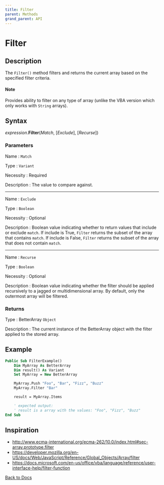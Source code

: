 ```yaml
---
title: Filter
parent: Methods
grand_parent: API
---
```



# Filter

## Description
The `Filter()` method filters and returns the current array based on the specified filter criteria.

#### Note
Provides ability to filter on any type of array (unlike the VBA version which only works with `String` arrays).

## Syntax

*expression*.**Filter**(*Match*, [*Exclude*], [*Recurse*])

### Parameters

Name
: `Match`

Type
: `Variant`

Necessity
: Required

Description
: The value to compare against.

---

Name
: `Exclude`

Type
: `Boolean`

Necessity
: Optional

Description
: Boolean value indicating whether to return values that include or exclude `match`. If include is True, `Filter` returns the subset of the array that contains `match`. If include is False, `Filter` returns the subset of the array that does not contain `match`.

---

Name
: `Recurse`

Type
: `Boolean`

Necessity
: Optional

Description
: Boolean value indicating whether the filter should be applied recursively to a jagged or multidimensional array. By default, only the outermost array will be filtered.

### Returns

Type
: BetterArray `Object`

Description
: The current instance of the BetterArray object with the filter applied to the stored array.

## Example

```vb
Public Sub FilterExample()
    Dim MyArray As BetterArray
    Dim result() As Variant
    Set MyArray = New BetterArray

    MyArray.Push "Foo", "Bar", "Fizz", "Buzz"
    MyArray.Filter "Bar"

    result = MyArray.Items

    ' expected output:
    ' result is a array with the values: "Foo", "Fizz", "Buzz"
End Sub
```

## Inspiration
* <http://www.ecma-international.org/ecma-262/10.0/index.html#sec-array.prototype.filter>
* <https://developer.mozilla.org/en-US/docs/Web/JavaScript/Reference/Global_Objects/Array/filter>
* <https://docs.microsoft.com/en-us/office/vba/language/reference/user-interface-help/filter-function>


[Back to Docs](https://senipah.github.io/VBA-Better-Array/)
